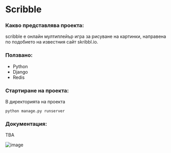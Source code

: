 # Scribble
### Какво представлява проекта:
scribble е онлайн мултиплейър игра за рисуване на картинки, направена по подобието на известния сайт skribbl.io.
### Ползвано:
* Python
* Django
* Redis
### Стартиране на проекта:
В директорията на проекта
```
python manage.py runserver
```
### Документация:
TBA

![image](https://img.shields.io/badge/Python-FFD43B?style=for-the-badge&logo=python&logoColor=blue)
